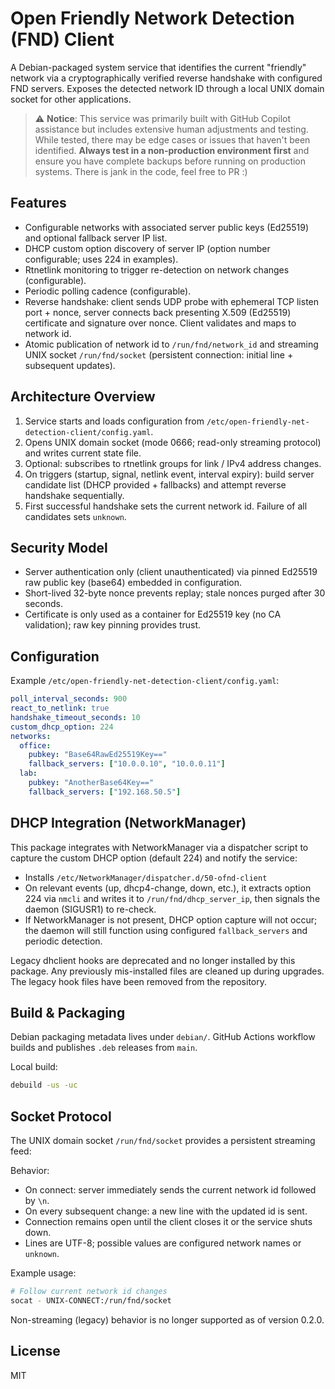# Open Friendly Network Detection (FND) Client

A Debian-packaged system service that identifies the current "friendly" network via a cryptographically verified reverse handshake with configured FND servers. Exposes the detected network ID through a local UNIX domain socket for other applications.

> ⚠️ **Notice**: This service was primarily built with GitHub Copilot assistance but includes extensive human adjustments and testing. While tested, there may be edge cases or issues that haven't been identified. **Always test in a non-production environment first** and ensure you have complete backups before running on production systems. There is jank in the code, feel free to PR :)


## Features

- Configurable networks with associated server public keys (Ed25519) and optional fallback server IP list.
- DHCP custom option discovery of server IP (option number configurable; uses 224 in examples).
- Rtnetlink monitoring to trigger re-detection on network changes (configurable).
- Periodic polling cadence (configurable).
- Reverse handshake: client sends UDP probe with ephemeral TCP listen port + nonce, server connects back presenting X.509 (Ed25519) certificate and signature over nonce. Client validates and maps to network id.
- Atomic publication of network id to `/run/fnd/network_id` and streaming UNIX socket `/run/fnd/socket` (persistent connection: initial line + subsequent updates).

## Architecture Overview

1. Service starts and loads configuration from `/etc/open-friendly-net-detection-client/config.yaml`.
2. Opens UNIX domain socket (mode 0666; read-only streaming protocol) and writes current state file.
3. Optional: subscribes to rtnetlink groups for link / IPv4 address changes.
4. On triggers (startup, signal, netlink event, interval expiry): build server candidate list (DHCP provided + fallbacks) and attempt reverse handshake sequentially.
5. First successful handshake sets the current network id. Failure of all candidates sets `unknown`.

## Security Model

- Server authentication only (client unauthenticated) via pinned Ed25519 raw public key (base64) embedded in configuration.
- Short-lived 32-byte nonce prevents replay; stale nonces purged after 30 seconds.
- Certificate is only used as a container for Ed25519 key (no CA validation); raw key pinning provides trust.

## Configuration

Example `/etc/open-friendly-net-detection-client/config.yaml`:

```yaml
poll_interval_seconds: 900
react_to_netlink: true
handshake_timeout_seconds: 10
custom_dhcp_option: 224
networks:
  office:
    pubkey: "Base64RawEd25519Key=="
    fallback_servers: ["10.0.0.10", "10.0.0.11"]
  lab:
    pubkey: "AnotherBase64Key=="
    fallback_servers: ["192.168.50.5"]
```

## DHCP Integration (NetworkManager)

This package integrates with NetworkManager via a dispatcher script to capture the custom DHCP option (default 224) and notify the service:

- Installs `/etc/NetworkManager/dispatcher.d/50-ofnd-client`
- On relevant events (up, dhcp4-change, down, etc.), it extracts option 224 via `nmcli` and writes it to `/run/fnd/dhcp_server_ip`, then signals the daemon (SIGUSR1) to re-check.
- If NetworkManager is not present, DHCP option capture will not occur; the daemon will still function using configured `fallback_servers` and periodic detection.

Legacy dhclient hooks are deprecated and no longer installed by this package. Any previously mis-installed files are cleaned up during upgrades. The legacy hook files have been removed from the repository.

## Build & Packaging

Debian packaging metadata lives under `debian/`. GitHub Actions workflow builds and publishes `.deb` releases from `main`.

Local build:

```bash
debuild -us -uc
```

## Socket Protocol

The UNIX domain socket `/run/fnd/socket` provides a persistent streaming feed:

Behavior:
- On connect: server immediately sends the current network id followed by `\n`.
- On every subsequent change: a new line with the updated id is sent.
- Connection remains open until the client closes it or the service shuts down.
- Lines are UTF-8; possible values are configured network names or `unknown`.

Example usage:

```bash
# Follow current network id changes
socat - UNIX-CONNECT:/run/fnd/socket
```

Non-streaming (legacy) behavior is no longer supported as of version 0.2.0.

## License

MIT
